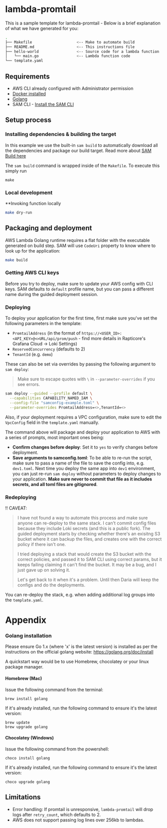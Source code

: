 # lambda-promtail

This is a sample template for lambda-promtail - Below is a brief explanation of what we have generated for you:

```bash
.
├── Makefile                    <-- Make to automate build
├── README.md                   <-- This instructions file
├── hello-world                 <-- Source code for a lambda function
│   └── main.go                 <-- Lambda function code
└── template.yaml
```

## Requirements

* AWS CLI already configured with Administrator permission
* [Docker installed](https://www.docker.com/community-edition)
* [Golang](https://golang.org)
* SAM CLI - [Install the SAM CLI](https://docs.aws.amazon.com/serverless-application-model/latest/developerguide/serverless-sam-cli-install.html)

## Setup process

### Installing dependencies & building the target

In this example we use the built-in `sam build` to automatically download all the dependencies and package our build target.
Read more about [SAM Build here](https://docs.aws.amazon.com/serverless-application-model/latest/developerguide/sam-cli-command-reference-sam-build.html)

The `sam build` command is wrapped inside of the `Makefile`. To execute this simply run

```shell
make
```

### Local development

**Invoking function locally

```bash
make dry-run
```

## Packaging and deployment

AWS Lambda Golang runtime requires a flat folder with the executable generated on build step. SAM will use `CodeUri` property to know where to look up for the application:

```bash
make build
```

### Getting AWS CLI keys

Before you try to deploy, make sure to update your AWS config with CLI keys. SAM defaults to `default` profile name, but you can pass a different name during the guided deployment session.

### Deploying

To deploy your application for the first time, first make sure you've set the following parameters in the template:
- `PromtailAddress` (in the format of `https://<USER_ID>:<API_KEY>@<>URL/api/prom/push` - find more details in Rapticore's Grafana Cloud -> Loki Settings)
- `ReservedConcurrency` (defaults to 2)
- `TenantId` (e.g. `demo`)

These can also be set via overrides by passing the following argument to `sam deploy`:

> Make sure to escape quotes with `\` in `--parameter-overrides` if you see errors.

```bash
sam deploy --guided --profile default \
  --capabilities CAPABILITY_NAMED_IAM \
  --config-file "samconfig-example.toml" \
  --parameter-overrides PromtailAddress=<>,TenantId=<>
```
Also, if your deployment requires a VPC configuration, make sure to edit the `VpcConfig` field in the `template.yaml` manually.

The command above will package and deploy your application to AWS with a series of prompts, most important ones being:

* **Confirm changes before deploy**: Set it to `yes` to verify changes before deployment.
* **Save arguments to samconfig.toml**: To be able to re-run the script, make sure to pass a name of the file to save the config into, e.g. `dev1.toml`. Next time you deploy the same app into `dev1` environment, you can just re-run `sam deploy` without parameters to deploy changes to your application. **Make sure never to commit that file as it includes secrets, and all toml files are gitignored**.

### Redeploying

:bangbang: CAVEAT:

> I have not found a way to automate this process and make sure anyone can re-deploy to the same stack. I can't commit config files because they include Loki secrets (and this is a public fork). The guided deployment starts by checking whether there's an exisitng S3 bucket where it can backup the files, and creates one with the correct policy if there isn't one.
>
> I tried deploying a stack that would create the S3 bucket with the correct policies, and passed it to SAM CLI using correct params, but it keeps failing claiming it can't find the bucket. It may be a bug, and I just gave up on solving it.
>
> Let's get back to it when it's a problem. Until then Daria will keep the configs and do the deployments.

You can re-deploy the stack, e.g. when adding additional log groups into the `template.yaml`.

# Appendix

### Golang installation

Please ensure Go 1.x (where 'x' is the latest version) is installed as per the instructions on the official golang website: https://golang.org/doc/install

A quickstart way would be to use Homebrew, chocolatey or your linux package manager.

#### Homebrew (Mac)

Issue the following command from the terminal:

```shell
brew install golang
```

If it's already installed, run the following command to ensure it's the latest version:

```shell
brew update
brew upgrade golang
```

#### Chocolatey (Windows)

Issue the following command from the powershell:

```shell
choco install golang
```

If it's already installed, run the following command to ensure it's the latest version:

```shell
choco upgrade golang
```

## Limitations
- Error handling: If promtail is unresponsive, `lambda-promtail` will drop logs after `retry_count`, which defaults to 2.
- AWS does not support passing log lines over 256kb to lambdas.

